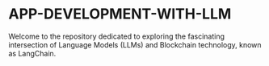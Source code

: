 # APP-DEVELOPMENT-WITH-LLM
Welcome to the repository dedicated to exploring the fascinating intersection of Language Models (LLMs) and Blockchain technology, known as LangChain. 
